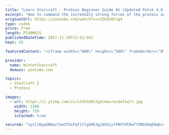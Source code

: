 ```yaml
---
title: "Learn Starcraft - Protoss Beginner Guide #1 (Updated Patch 4.0 FREE TO PLAY)"
excerpt: "How to command the incredibly strong forces of the protoss and cover weaknesses against the other inferior races. Updated for patch 4.0! This guide is not intended for COMPLETELY new players, but those who have played several games/campaign missions and grasp the very basics."
originalUrl: https://youtube.com/watch?v=x3ZkSX0tJg4
type: video
price: Free
length: PT49M41S
publishedDateTime: 2017-11-26T11:51:55Z
heat: 55

featuredContent: "<iframe width=\"800\" height=\"500\" frameborder=\"0\" src=\"https://www.youtube.com/embed/x3ZkSX0tJg4\" allow=\"accelerometer; autoplay; encrypted-media; gyroscope; picture-in-picture\" allowfullscreen></iframe>"

provider:
  name: WinterStarcraft
  domain: youtube.com

topics:
  - StarCraft 2
  - Protoss

images:
  - url: https://i.ytimg.com/vi/x3ZkSX0tJg4/maxresdefault.jpg
    width: 1280
    height: 720
    isCached: true

secured: "syxl28ypGNDwz7om1TUsFqT1tlgkHE3gj65UiylPWVTdtRw7fXMGG0qENq6coI9/ueAldMf6AlXl4e6EuEBWolK8mTB6wSW/+n5lrtAjarb4sjayGo8NZPau/Em3lXk6u1lli1pVMCxde9MRvlBhbkz32hspoclPxXS87w/60aCvSDBT/4d9SWJiI+Q898K4wxBmCCHKbttQWhuFx/LvH2uypyoU1hkILtqu5rrvWahit6tnVShJw49aJQsyCn27MtGLCurUkpAUOlr+yGh1pdZqbz0ISRbrzTiHHb0TgOErVGgb7AvaOt4PA4FnGEhbUIlA2Y60lEZYL5QdqKl5NBRkkJoYBYXJpJq3MWzNjxz9B2YeoGhTGnc+hpuXBOOZTl0FpfP3cWvWCvSWN3IE0Co1+Q/EZkaV3z/+k6Ptj/njBL9WlwJxyoKh2rnKdNSt;xe/hTkB4UZvZ9U99GsxgZQ=="
---
```


